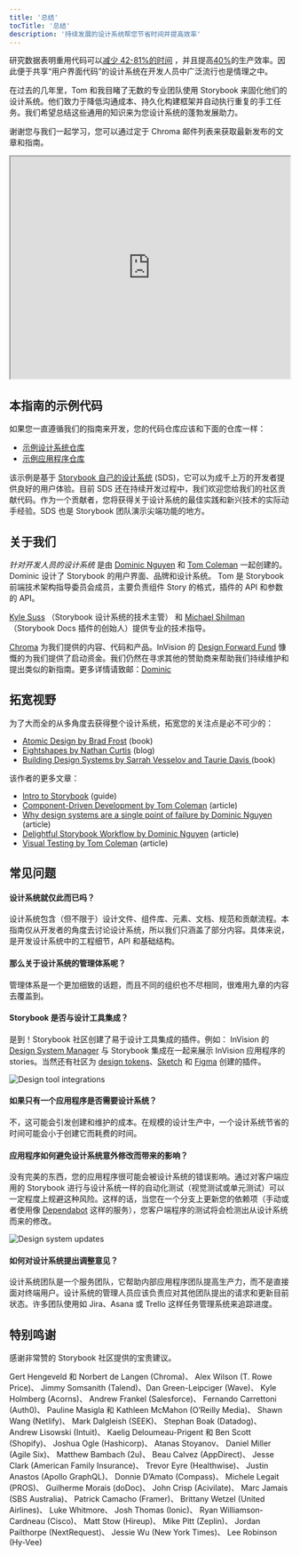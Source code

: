 ```yaml
---
title: '总结'
tocTitle: '总结'
description: '持续发展的设计系统帮您节省时间并提高效率'
---
```


研究数据表明重用代码可以[减少 42-81%的时间](https://www.researchgate.net/publication/3188437_Evaluating_Software_Reuse_Alternatives_A_Model_and_Its_Application_to_an_Industrial_Case_Study?ev=publicSearchHeader&_sg=g8WraNGZNGPw0R-1-jGpy0XwUDeAr3qb472J6lhisyQ3l24pSmndO6anMdX2L3HdWHifsczPegR9wjA) ，并且提高[40%](http://www.cin.ufpe.br/~in1045/papers/art03.pdf)的生产效率。因此便于共享“用户界面代码”的设计系统在开发人员中广泛流行也是情理之中。

在过去的几年里，Tom 和我目睹了无数的专业团队使用 Storybook 来固化他们的设计系统。他们致力于降低沟通成本、持久化构建框架并自动执行重复的手工任务。我们希望总结这些通用的知识来为您设计系统的蓬勃发展助力。

谢谢您与我们一起学习，您可以通过定于 Chroma 邮件列表来获取最新发布的文章和指南。

<iframe style="height:400px;width:100%;max-width:800px;margin:0px auto;" src="https://upscri.be/bface0?as_embed"></iframe>

## 本指南的示例代码

如果您一直遵循我们的指南来开发，您的代码仓库应该和下面的仓库一样：

- [示例设计系统仓库](https://github.com/chromaui/learnstorybook-design-system)
- [示例应用程序仓库](https://github.com/chromaui/learnstorybook-design-system-example-app)

该示例是基于 [Storybook 自己的设计系统](https://github.com/storybookjs/design-system) (SDS)，它可以为成千上万的开发者提供良好的用户体验。目前 SDS 还在持续开发过程中，我们欢迎您给我们的社区贡献代码。作为一个贡献者，您将获得关于设计系统的最佳实践和新兴技术的实际动手经验。SDS 也是 Storybook 团队演示尖端功能的地方。

## 关于我们

_针对开发人员的设计系统_ 是由 [Dominic Nguyen](https://twitter.com/domyen) 和 [Tom Coleman](https://twitter.com/tmeasday) 一起创建的。 Dominic 设计了 Storybook 的用户界面、品牌和设计系统。 Tom 是 Storybook 前端技术架构指导委员会成员，主要负责组件 Story 的格式，插件的 API 和参数的 API。

[Kyle Suss](https://github.com/kylesuss) （Storybook 设计系统的技术主管） 和 [Michael Shilman](https://twitter.com/mshilman)（Storybook Docs 插件的创始人）提供专业的技术指导。

[Chroma](https://hichroma.com/) 为我们提供的内容、代码和产品。InVision 的 [Design Forward Fund](https://www.invisionapp.com/design-forward-fund) 慷慨的为我们提供了启动资金。我们仍然在寻求其他的赞助商来帮助我们持续维护和提出类似的新指南。更多详情请致邮：[Dominic](mailto:dom@hichroma.com)

## 拓宽视野

为了大而全的从多角度去获得整个设计系统，拓宽您的关注点是必不可少的：

- [Atomic Design by Brad Frost](http://atomicdesign.bradfrost.com/) (book)
- [Eightshapes by Nathan Curtis](https://medium.com/eightshapes-llc/tagged/design-systems) (blog)
- [Building Design Systems by Sarrah Vesselov and Taurie Davis ](https://www.amazon.com/Building-Design-Systems-Experiences-Language/dp/148424513X) (book)

该作者的更多文章：

- [Intro to Storybook](http://learnstorybook.com/intro-to-storybook) (guide)
- [Component-Driven Development by Tom Coleman](https://blog.hichroma.com/component-driven-development-ce1109d56c8e) (article)
- [Why design systems are a single point of failure by Dominic Nguyen](https://blog.hichroma.com/why-design-systems-are-a-single-point-of-failure-ec9d30c107c2) (article)
- [Delightful Storybook Workflow by Dominic Nguyen](https://blog.hichroma.com/the-delightful-storybook-workflow-b322b76fd07) (article)
- [Visual Testing by Tom Coleman](https://blog.hichroma.com/visual-testing-the-pragmatic-way-to-test-uis-18c8da617ecf) (article)

## 常见问题

#### 设计系统就仅此而已吗？

设计系统包含（但不限于）设计文件、组件库、元素、文档、规范和贡献流程。本指南仅从开发者的角度去讨论设计系统，所以我们只涵盖了部分内容。具体来说，是开发设计系统中的工程细节，API 和基础结构。

#### 那么关于设计系统的管理体系呢？

管理体系是一个更加细致的话题，而且不同的组织也不尽相同，很难用九章的内容去覆盖到。

#### Storybook 是否与设计工具集成？

是到！Storybook 社区创建了易于设计工具集成的插件。例如： InVision 的 [Design System Manager](https://www.invisionapp.com/design-system-manager) 与 Storybook 集成在一起来展示 InVision 应用程序的 stories。当然还有社区为 [design tokens](https://github.com/UX-and-I/storybook-design-token)、[Sketch](https://github.com/chrisvxd/story2sketch) 和 [Figma](https://github.com/pocka/storybook-addon-designs) 创建的插件。

![Design tool integrations](/design-systems-for-developers/storybook-integrations-design.jpg)

#### 如果只有一个应用程序是否需要设计系统？

不，这可能会引发创建和维护的成本。在规模的设计生产中，一个设计系统节省的时间可能会小于创建它而耗费的时间。

#### 应用程序如何避免设计系统意外修改而带来的影响？

没有完美的东西，您的应用程序很可能会被设计系统的错误影响。通过对客户端应用的 Storybook 进行与设计系统一样的自动化测试（视觉测试或单元测试）可以一定程度上规避这种风险。这样的话，当您在一个分支上更新您的依赖项（手动或者使用像 [Dependabot](https://dependabot.com/) 这样的服务），您客户端程序的测试将会检测出从设计系统而来的修改。

![Design system updates](/design-systems-for-developers/design-system-update.png)

#### 如何对设计系统提出调整意见？

设计系统团队是一个服务团队，它帮助内部应用程序团队提高生产力，而不是直接面对终端用户。设计系统的管理人员应该负责应对其他团队提出的请求和更新目前状态。许多团队使用如 Jira、Asana 或 Trello 这样任务管理系统来追踪进度。

## 特别鸣谢

感谢非常赞的 Storybook 社区提供的宝贵建议。

Gert Hengeveld 和 Norbert de Langen (Chroma)、 Alex Wilson (T. Rowe Price)、 Jimmy Somsanith (Talend)、Dan Green-Leipciger (Wave)、 Kyle Holmberg (Acorns)、 Andrew Frankel (Salesforce)、 Fernando Carrettoni (Auth0)、 Pauline Masigla 和 Kathleen McMahon (O’Reilly Media)、 Shawn Wang (Netlify)、 Mark Dalgleish (SEEK)、 Stephan Boak (Datadog)、 Andrew Lisowski (Intuit)、 Kaelig Deloumeau-Prigent 和 Ben Scott (Shopify)、 Joshua Ogle (Hashicorp)、 Atanas Stoyanov、 Daniel Miller (Agile Six)、 Matthew Bambach (2u)、 Beau Calvez (AppDirect)、 Jesse Clark (American Family Insurance)、 Trevor Eyre (Healthwise)、 Justin Anastos (Apollo GraphQL)、 Donnie D’Amato (Compass)、 Michele Legait (PROS)、 Guilherme Morais (doDoc)、 John Crisp (Acivilate)、 Marc Jamais (SBS Australia)、 Patrick Camacho (Framer)、 Brittany Wetzel (United Airlines)、 Luke Whitmore、 Josh Thomas (Ionic)、 Ryan Williamson-Cardneau (Cisco)、 Matt Stow (Hireup)、 Mike Pitt (Zeplin)、 Jordan Pailthorpe (NextRequest)、 Jessie Wu (New York Times)、 Lee Robinson (Hy-Vee)
